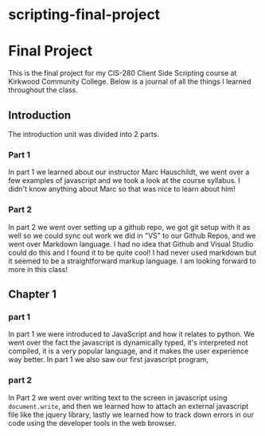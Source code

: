 # scripting-final-project
# Final Project

This is the final project for my CIS-280 Client Side Scripting course at Kirkwood Community College. Below is a journal of all the things I learned throughout the class.

## Introduction
The introduction unit was divided into 2 parts.
 
### Part 1
In part 1 we learned about our instructor Marc Hauschildt, we went over a few examples of javascript and we took a look at the course syllabus. I didn't know anything about Marc so that was nice to learn about him!
### Part 2
In part 2 we went over setting up a github repo, we got git setup with it as well so we could sync out work we did in "VS" to our Github Repos, and we went over Markdown language. I had no idea that Github and Visual Studio could do this and I found it to be quite cool! I had never used markdown but it seemed to be a straightforward markup language. I am looking forward to more in this class!

## Chapter 1

### part 1

In part 1 we were introduced to JavaScript and how it relates to python. We went over the fact the javascript is dynamically typed, it's interpreted not compiled, it is a very popular language, and it makes the user experience way better. In part 1 we also saw our first javascript program,

### part 2

In Part 2 we went over writing text to the screen in javascript using `document.write`, and then we learned how to attach an external javascript file like the jquery library, lastly we learned how to track down errors in our code using the developer tools in the web browser.
 
